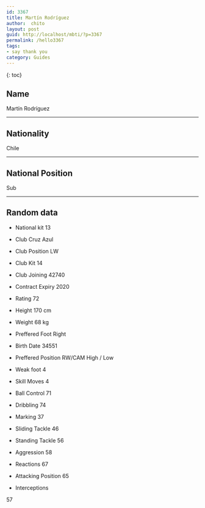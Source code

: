 ```yaml
---
id: 3367
title: Martín Rodríguez
author:  chito 
layout: post
guid: http://localhost/mbti/?p=3367
permalink: /hello3367
tags:
- say thank you
category: Guides
---
```



{: toc}


## Name  
Martín Rodríguez 

* * *

## Nationality  
Chile 

* * *

## National Position  
Sub 

* * *

## Random data 

  * National kit 
13 

  * Club 
Cruz Azul 

  * Club Position 
LW 

  * Club Kit 
14 

  * Club Joining 
42740 

  * Contract Expiry 
2020 

  * Rating 
72 

  * Height 
170 cm 

  * Weight 
68 kg 

  * Preffered Foot 
Right 

  * Birth Date 
34551 

  * Preffered Position 
RW/CAM High / Low 

  * Weak foot 
4 

  * Skill Moves 
4 

  * Ball Control 
71 

  * Dribbling 
74 

  * Marking 
37 

  * Sliding Tackle 
46 

  * Standing Tackle 
56 

  * Aggression 
58 

  * Reactions 
67 

  * Attacking Position 
65 

  * Interceptions 

57</ul>